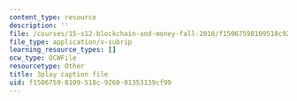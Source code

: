 ```yaml
---
content_type: resource
description: ''
file: /courses/15-s12-blockchain-and-money-fall-2018/f15067598109518c926001353139cf99_CJCKTixMb70.vtt
file_type: application/x-subrip
learning_resource_types: []
ocw_type: OCWFile
resourcetype: Other
title: 3play caption file
uid: f1506759-8109-518c-9260-01353139cf99
---
```

